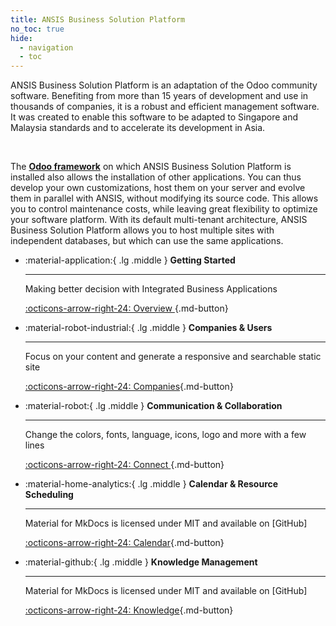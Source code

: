 ```yaml
---
title: ANSIS Business Solution Platform
no_toc: true
hide:
  - navigation
  - toc
---
```


ANSIS Business Solution Platform is an adaptation of the Odoo community software. Benefiting from more than 15 years of development and use in thousands of companies, it is a robust and efficient management software. It was created to enable this software to be adapted to Singapore and Malaysia standards and to accelerate its development in Asia.

<br />

The [**Odoo framework**](https://odoo.com) on which ANSIS Business Solution Platform is installed also allows the installation of other applications. You can thus develop your own customizations, host them on your server and evolve them in parallel with ANSIS, without modifying its source code. This allows you to control maintenance costs, while leaving great flexibility to optimize your software platform.
With its default multi-tenant architecture, ANSIS Business Solution Platform  allows you to host multiple sites with independent databases, but which can use the same applications.

<div class="grid cards" markdown>

-   :material-application:{ .lg .middle } __Getting Started__

    ---

    Making better decision with Integrated Business Applications

    [:octicons-arrow-right-24: Overview ](./01_getting_started/01_overview.md){.md-button}

-   :material-robot-industrial:{ .lg .middle } __Companies & Users__

    ---

    Focus on your content and generate a responsive and searchable static site

    [:octicons-arrow-right-24: Companies](./02_companies_users/01_companies.md){.md-button}

-   :material-robot:{ .lg .middle } __Communication & Collaboration__

    ---

    Change the colors, fonts, language, icons, logo and more with a few lines

    [:octicons-arrow-right-24: Connect ](./03_connect/01_overview.md){.md-button}

-   :material-home-analytics:{ .lg .middle } __Calendar & Resource Scheduling__

    ---

    Material for MkDocs is licensed under MIT and available on [GitHub]

    [:octicons-arrow-right-24: Calendar](./01_getting_started/01_overview.md){.md-button}

-   :material-github:{ .lg .middle } __Knowledge Management__

    ---

    Material for MkDocs is licensed under MIT and available on [GitHub]

    [:octicons-arrow-right-24: Knowledge](./01_getting_started/01_overview.md){.md-button}


</div>